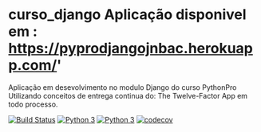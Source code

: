 # curso_django Aplicação disponivel em : https://pyprodjangojnbac.herokuapp.com/'

Aplicação em desevolvimento  no modulo Django do curso PythonPro
Utilizando conceitos de entrega continua do: The Twelve-Factor App
em todo processo.

[![Build Status](https://travis-ci.com/JameicaAlvarenga/curso_django.svg?branch=main)](https://travis-ci.com/JameicaAlvarenga/curso_django)
[![Python 3](https://pyup.io/repos/github/JameicaAlvarenga/curso_django/python-3-shield.svg)](https://pyup.io/repos/github/JameicaAlvarenga/curso_django/)
[![Python 3](https://pyup.io/repos/github/JameicaAlvarenga/curso_django/python-3-shield.svg)](https://pyup.io/repos/github/JameicaAlvarenga/curso_django/)
[![codecov](https://codecov.io/gh/JameicaAlvarenga/curso_django/branch/main/graph/badge.svg)](https://codecov.io/gh/JameicaAlvarenga/curso_django)